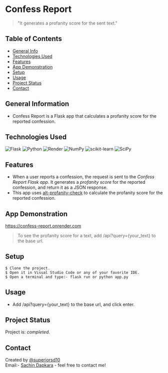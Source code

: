 # Confess Report
> "It generates a profanity score for the sent text."


## Table of Contents
* [General Info](#general-information)
* [Technologies Used](#technologies-used)
* [Features](#features)
* [App Demonstration](#app-demonstration)
* [Setup](#setup)
* [Usage](#usage)
* [Project Status](#project-status)
* [Contact](#contact)
<!-- * [License](#license) -->


## General Information
- Confess Report is a Flask app that calculates a profanity score for the reported confession. 
<!-- You don't have to answer all the questions - just the ones relevant to your project. -->


## Technologies Used
![Flask](https://img.shields.io/badge/flask-%23000.svg?style=for-the-badge&logo=flask&logoColor=white)
![Python](https://img.shields.io/badge/python-3670A0?style=for-the-badge&logo=python&logoColor=ffdd54)
![Render](https://img.shields.io/badge/Render-%46E3B7.svg?style=for-the-badge&logo=render&logoColor=white)
![NumPy](https://img.shields.io/badge/numpy-%23013243.svg?style=for-the-badge&logo=numpy&logoColor=white)
![scikit-learn](https://img.shields.io/badge/scikit--learn-%23F7931E.svg?style=for-the-badge&logo=scikit-learn&logoColor=white)
![SciPy](https://img.shields.io/badge/SciPy-%230C55A5.svg?style=for-the-badge&logo=scipy&logoColor=%white)


## Features
- When a user reports a confession, the request is sent to the _Confess Report Flask app_. It generates a _profanity score_ for the reported confession, and return it as a JSON response. 
- This app uses [alt-profanity-check](https://pypi.org/project/alt-profanity-check/) to calculate the profanity score for the reported confession. 


## App Demonstration
https://confess-report.onrender.com

> To see the profanity score for a text, add /api?query={your_text} to the base url. 


<!-- If you have screenshots you'd like to share, include them here. -->


## Setup
```
$ Clone the project.
$ Open it in Visual Studio Code or any of your favorite IDE. 
$ Open a terminal and type:- flask run or python app.py
```


## Usage
- Add /api?query={your_text} to the base url, and click enter. 


## Project Status
Project is: _completed_.



## Contact
Created by [@superiorsd10](https://github.com/superiorsd10)   
Email:- [Sachin Dapkara](mailto:sachindapkara6@gmail.com) - feel free to contact me!


<!-- Optional -->
<!-- ## License -->
<!-- This project is open source and available under the [... License](). -->

<!-- You don't have to include all sections - just the one's relevant to your project -->
